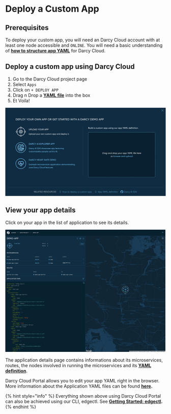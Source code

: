 # Deploy a Custom App

## Prerequisites

To deploy your custom app, you will need an Darcy Cloud account with at least one node accessible and `ONLINE`. You will need a basic understanding of [**how to structure app YAML**](../applications-doc/app-doc-yaml.md) for Darcy Cloud.&#x20;

## Deploy a custom app using Darcy Cloud

1. Go to the Darcy Cloud project page
2. Select `Apps`
3. Click on `+ DEPLOY APP`
4. Drag n Drop a [**YAML file**](../applications-doc/app-doc-yaml.md) into the box
5. Et Voila!

![](../../.gitbook/assets/cloud-deploy-demo.png)

## View your app details

Click on your app in the list of application to see its details.

![Darcy Cloud Portal: "App Detail" page](<../../.gitbook/assets/image (6).png>)

The application details page contains informations about its microservices, routes, the nodes involved in running the microservices and its [**YAML definition**](../applications-doc/app-doc-yaml.md).

Darcy Cloud Portal allows you to edit your app YAML right in the browser. More information about the Application YAML files can be found [**here**](../applications-doc/app-doc-yaml.md)**.**

{% hint style="info" %}
Everything shown above using Darcy Cloud Portal can also be achieved using our CLI, edgectl. See [**Getting Started: edgectl**](../get-started-edgectl/)**.**
{% endhint %}
